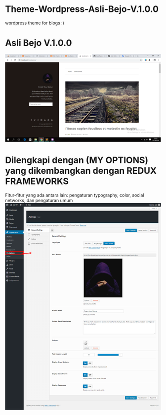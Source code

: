 # Theme-Wordpress-Asli-Bejo-V.1.0.0
wordpress theme for blogs :)


# Asli Bejo V.1.0.0
![alt text](https://github.com/Aziz-Rahman/Theme-Wordpress-Asli-Bejo-V.1.0.0/blob/master/theme-asli-bejo.png)

# Dilengkapi dengan (MY OPTIONS) yang dikembangkan dengan REDUX FRAMEWORKS
Fitur-fitur yang ada antara lain: pengaturan typography, color, social networks, dan pengaturan umum
![alt text](https://github.com/Aziz-Rahman/Theme-Wordpress-Asli-Bejo-V.1.0.0/blob/master/my-option.png)
